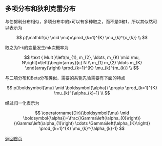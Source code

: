 <script src="https://cdn.mathjax.org/mathjax/latest/MathJax.js?config=TeX-AMS-MML_HTMLorMML" type="text/javascript"></script>

## 多项分布和狄利克雷分布

与伯努利分布相似，多项分布中的x可以有多种取之，而不是0和1，所以其似然可以表示为

$$
p(\mathbf{x} \mid \mu)=\prod_{k=1}^{K} \mu_{k}^{x_{k}} \\
$$

取之为1-k的变量发生mk次概率为

$$
\text { Mult }\left(m_{1}, m_{2}, \ldots, m_{K} \mid \mu, N\right)=\left(\begin{array}{c}
N \\
m_{1} m_{2} \ldots m_{K}
\end{array}\right) \prod_{k=1}^{K} \mu_{k}^{m_{k}} \\
$$

与二项分布和Beta分布类似，需要的共轭先验需要有下面的特点

$$
p(\boldsymbol{\mu} \mid \boldsymbol{\alpha}) \propto \prod_{k=1}^{K} \mu_{k}^{\alpha_{k}-1} \\
$$

经过归一化表示为

$$
\operatorname{Dir}(\boldsymbol{\mu} \mid \boldsymbol{\alpha})=\frac{\Gamma\left(\alpha_{0}\right)}{\Gamma\left(\alpha_{1}\right) \cdots \Gamma\left(\alpha_{K}\right)} \prod_{k=1}^{K} \mu_{k}^{\alpha_{k}-1}
$$

[返回首页](https://666cocohappy.github.io/note/)
